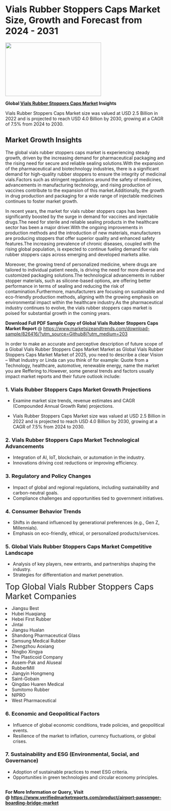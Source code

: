 <H1>Vials Rubber Stoppers Caps Market Size, Growth and Forecast from 2024 - 2031</H1><img class="aligncenter size-medium wp-image-584254" src="https://thirdeyenews.in/wp-content/uploads/2024/09/Global-Market-Research-300x168.jpeg" alt="" width="300" height="168" /><p><strong>Global&nbsp;<a href="https://www.marketsizeandtrends.com/download-sample/826416/?utm_source=Github8j?utm_medium=203">Vials Rubber Stoppers Caps Market</a> Insights</strong></p><p>Vials Rubber Stoppers Caps Market size was valued at USD 2.5 Billion in 2022 and is projected to reach USD 4.0 Billion by 2030, growing at a CAGR of 7.5% from 2024 to 2030.</p><p><h2>Market Growth Insights</h2> <p>The global vials rubber stoppers caps market is experiencing steady growth, driven by the increasing demand for pharmaceutical packaging and the rising need for secure and reliable sealing solutions.With the expansion of the pharmaceutical and biotechnology industries, there is a significant demand for high-quality rubber stoppers to ensure the integrity of medicinal vials.Factors such as stringent regulations around the safety of medicines, advancements in manufacturing technology, and rising production of vaccines contribute to the expansion of this market.Additionally, the growth in drug production and packaging for a wide range of injectable medicines continues to foster market growth.</p> <p>In recent years, the market for vials rubber stoppers caps has been significantly boosted by the surge in demand for vaccines and injectable drugs.The need for sterile and reliable sealing products in the healthcare sector has been a major driver.With the ongoing improvements in production methods and the introduction of new materials, manufacturers are producing stoppers that offer superior quality and enhanced safety features.The increasing prevalence of chronic diseases, coupled with the rising global population, is expected to continue fueling demand for vials rubber stoppers caps across emerging and developed markets alike.</p> <p>Moreover, the growing trend of personalized medicine, where drugs are tailored to individual patient needs, is driving the need for more diverse and customized packaging solutions.The technological advancements in rubber stopper materials, such as silicone-based options, are offering better performance in terms of sealing and reducing the risk of contamination.Furthermore, manufacturers are focusing on sustainable and eco-friendly production methods, aligning with the growing emphasis on environmental impact within the healthcare industry.As the pharmaceutical industry continues to evolve, the vials rubber stoppers caps market is poised for substantial growth in the coming years.</p> <p><span class=""><strong>Download Full PDF Sample Copy of Global Vials Rubber Stoppers Caps Market Report</strong> @ <a href="https://www.marketsizeandtrends.com/download-sample/826416/?utm_source=Github8j?utm_medium=203" target="_blank">https://www.marketsizeandtrends.com/download-sample/826416/?utm_source=Github8j?utm_medium=203</a></span></p><p>In order to make an accurate and perceptive description of future scope of a Global&nbsp;Vials Rubber Stoppers Caps Market Market as Global&nbsp;Vials Rubber Stoppers Caps Market Market of 2025, you need to describe a clear Vision &ndash; What Industry or Linda can you think of for example: Quote from a Technology, healthcare, automotive, renewable energy, name the market you are Reffering to.However, some general trends and factors usually impact market reports and their future outlook include:</p><h3>1.&nbsp;<strong>Vials Rubber Stoppers Caps Market Growth Projections</strong></h3><ul><li>Examine market size trends, revenue estimates and CAGR (Compounded Annual Growth Rate) projections.</li><li><p>Vials Rubber Stoppers Caps Market size was valued at USD 2.5 Billion in 2022 and is projected to reach USD 4.0 Billion by 2030, growing at a CAGR of 7.5% from 2024 to 2030.</p></li></ul><h3>2.&nbsp;<strong>Vials Rubber Stoppers Caps Market Technological Advancements</strong></h3><ul><li>Integration of AI, IoT, blockchain, or automation in the industry.</li><li>Innovations driving cost reductions or improving efficiency.</li></ul><h3>3.&nbsp;<strong>Regulatory and Policy Changes</strong></h3><ul><li>Impact of global and regional regulations, including sustainability and carbon-neutral goals.</li><li>Compliance challenges and opportunities tied to government initiatives.</li></ul><h3>4.&nbsp;<strong>Consumer Behavior Trends</strong></h3><ul><li>Shifts in demand influenced by generational preferences (e.g., Gen Z, Millennials).</li><li>Emphasis on eco-friendly, ethical, or personalized products/services.</li></ul><h3>5.&nbsp;<strong>Global Vials Rubber Stoppers Caps Market Competitive Landscape</strong></h3><ul><li>Analysis of key players, new entrants, and partnerships shaping the industry.</li><li>Strategies for differentiation and market penetration.</li></ul><p data-pm-slice="1 1 []"><span style="color: inherit; font-family: inherit; font-size: 25px;">Top Global Vials Rubber Stoppers Caps Market Companies</span></p><div class="" data-test-id=""><p><li>Jiangsu Best</li><li> Hubei Huaqiang</li><li> Hebei First Rubber</li><li> Jintai</li><li> Jiangsu Hualan</li><li> Shandong Pharmaceutical Glass</li><li> Samsung Medical Rubber</li><li> Zhengzhou Aoxiang</li><li> Ningbo Xingya</li><li> The Plasticoid Company</li><li> Assem-Pak and Aluseal</li><li> RubberMill</li><li> Jiangyin Hongmeng</li><li> Saint-Gobain</li><li> Qingdao Huaren Medical</li><li> Sumitomo Rubber</li><li> NIPRO</li><li> West Pharmaceutical</li></p></div><h3>6.&nbsp;<strong>Economic and Geopolitical Factors</strong></h3><ul><li>Influence of global economic conditions, trade policies, and geopolitical events.</li><li>Resilience of the market to inflation, currency fluctuations, or global crises.</li></ul><h3>7.&nbsp;<strong>Sustainability and ESG (Environmental, Social, and Governance)</strong></h3><ul><li>Adoption of sustainable practices to meet ESG criteria.</li><li>Opportunities in green technologies and circular economy principles.</li></ul><h2><strong style="font-size: 14px;">For More Information or Query, Visit @&nbsp;</strong><a style="background-color: #ffffff; font-size: 14px;" href="https://www.marketsizeandtrends.com/report/vials-rubber-stoppers-caps-market/" target="_blank">https://www.verifiedmarketreports.com/product/airport-passenger-boarding-bridge-market</a></h2>